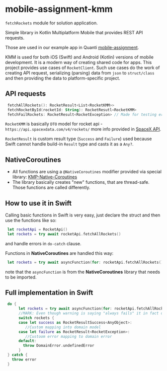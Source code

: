 # mobile-assignment-kmm
`fetchRockets` module for solution application.

Simple library in Kotlin Multiplatform Mobile that provides REST API requests.

Those are used in our example app in Quanti [mobile-assignment](https://github.com/Qase/mobile-assignment).

KMM is used for both iOS (Swift) and Android (Kotlin) versions of mobile development. It is a modern way of creating shared code for apps.
This project provides use cases of `RocketClient`. Such use cases do the work of creating API request, serializing (parsing) data from `json` to `struct/class` and then providing the data to platform-specific project. 

## API requests 
```Kotlin 
 fetchAllRockets(): RocketResult<List<RocketKMM>>
 fetchRocketById(rocketId: String): RocketResutl<RocketKMM>
 fetchFailRockets: RocketResult<RocketException> // Made for testing error handling
```

`RocketKMM` is basically `DTO` model for rocket api - `https://api.spacexdata.com/v4/rockets/`
  more info provided in [SpaceX API](https://docs.spacexdata.com).

`RocketResult` is custom result type (`Success` and `Failure`) used because Swift cannot handle build-in `Result` type and casts it as a `Any?`.

## NativeCoroutines
 - All functions are using a `@NativeCoroutines` modifier provided via special library: [KMP-Native-Coroutines](https://github.com/rickclephas/KMP-NativeCoroutines.git)
 - The library basically creates "new" functions, that are thread-safe. Those functions are called differently.

## How to use it in Swift
Calling basic functions in Swift is very easy, just declare the struct and then use the functions like so:
```Swift 
 let rocketApi = RocketApi()
 let rockets = try await rocketApi.fetchAllRockets()
```
  and handle errors in `do-catch` clause.

Functions in **NativeCoroutines** are handled this way:
```Swift 
 let rockets = try await asyncFunction(for: rocketApi.fetchAllRockets())
```
  note that the `asyncFunction` is from the **NativeCoroutines** library that needs to be imported.

## Full implementation in Swift
```Swift 
 do {
      let rockets = try await asyncFunction(for: rocketApi.fetchAllRockets())
      //MARK: Even though warning is saying "always fails" it in fact does not fail at all. Swift is confused about KMM. - Ignore this warrning
      switch rockets {
      case let success as RocketResultSuccess<AnyObject>:
         //Custom mapping into domain model
      case let failure as RocketResult<RocketException>:
         //Custoom error mapping to domain error
      default:
        throw DomainError.undefinedError
      }
 } catch {
   throw error
 }
```

